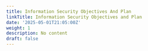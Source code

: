 ```yaml
---
title: Information Security Objectives And Plan
linkTitle: Information Security Objectives and Plan
date: '2025-05-01T21:05:00Z'
weight: 1
description: No content
draft: false
---
```


